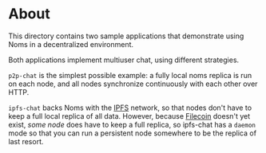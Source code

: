 # About

This directory contains two sample applications that demonstrate using Noms in a decentralized environment.

Both applications implement multiuser chat, using different strategies.

`p2p-chat` is the simplest possible example: a fully local noms replica is run on each node, and all nodes synchronize continuously with each other over HTTP.

`ipfs-chat` backs Noms with the [IPFS](https://ipfs.io/) network, so that nodes don't have to keep a full local replica of all data. However, because [Filecoin](http://filecoin.io/) doesn't yet exist, *some node* does have to keep a full replica, so ipfs-chat has a `daemon` mode so that you can run a persistent node somewhere to be the replica of last resort.
